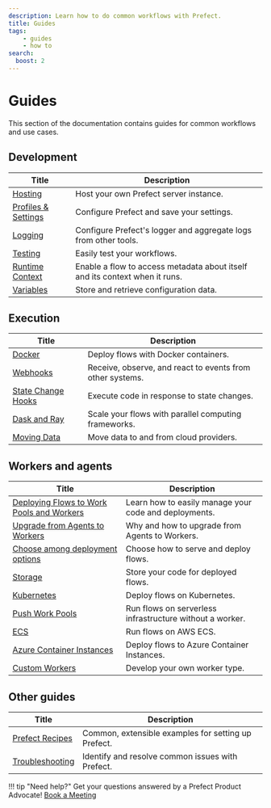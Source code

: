 ```yaml
---
description: Learn how to do common workflows with Prefect.
title: Guides
tags:
    - guides
    - how to
search:
  boost: 2
---
```


# Guides

This section of the documentation contains guides for common workflows and use cases.

## Development

| Title                                                  | Description                                                                                        |
| -------------------------------------------------------- | -------------------------------------------------------------------------------------------------- |
| [Hosting](/guides/host/) | Host your own Prefect server instance. |
| [Profiles & Settings](/guides/settings/) | Configure Prefect and save your settings. |
| [Logging](/guides/logs/) | Configure Prefect's logger and aggregate logs from other tools. |
| [Testing](/guides/testing/) | Easily test your workflows. |
| [Runtime Context](/guides/runtime-context/) | Enable a flow to access metadata about itself and its context when it runs.  |
| [Variables](/guides/variables/) | Store and retrieve configuration data. |

## Execution

| Title                                                  | Description                                                                                        |
| -------------------------------------------------------- | -------------------------------------------------------------------------------------------------- |
| [Docker](/guides/docker/) | Deploy flows with Docker containers. |
| [Webhooks](/guides/webhooks/) | Receive, observe, and react to events from other systems. |
| [State Change Hooks](/guides/state-change-hooks/) | Execute code in response to state changes. |
| [Dask and Ray](/guides/dask-ray-task-runners/) | Scale your flows with parallel computing frameworks. |
| [Moving Data](/guides/moving-data/) | Move data to and from cloud providers.  |

## Workers and agents

| Title                                                  | Description                                                                                        |
| -------------------------------------------------------- | -------------------------------------------------------------------------------------------------- |
| [Deploying Flows to Work Pools and Workers](/guides/prefect-deploy/) | Learn how to easily manage your code and deployments. |
| [Upgrade from Agents to Workers](/guides/upgrade-guide-agents-to-workers/) | Why and how to upgrade from Agents to Workers. |
| [Choose among deployment options](/guides/deployment/choosing/) | Choose how to serve and deploy flows. |
| [Storage](/guides/deployment/storage-guide/) | Store your code for deployed flows. |
| [Kubernetes](/guides/deployment/kubernetes/) | Deploy flows on Kubernetes. |
| [Push Work Pools](/guides/deployment/push-work-pools/) |  Run flows on serverless infrastructure without a worker. |
| [ECS](https://prefecthq.github.io/prefect-aws/ecs_guide/) |  Run flows on AWS ECS. |
| [Azure Container Instances](/guides/deployment/aci/) |  Deploy flows to Azure Container Instances. |
| [Custom Workers](/guides/deployment/developing-a-new-worker-type/) | Develop your own worker type. |

## Other guides

| Title                                                  | Description                                                                                        |
| -------------------------------------------------------- | -------------------------------------------------------------------------------------------------- |
| [Prefect Recipes](../recipes/recipes/) |  Common, extensible examples for setting up Prefect. |
| [Troubleshooting](/guides/troubleshooting/) | Identify and resolve common issues with Prefect. |

!!! tip "Need help?"
    Get your questions answered by a Prefect Product Advocate! [Book a Meeting](https://calendly.com/prefect-experts/prefect-product-advocates?utm_campaign=prefect_docs_cloud&utm_content=prefect_docs&utm_medium=docs&utm_source=docs)
